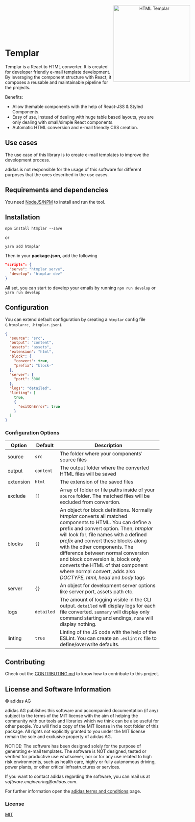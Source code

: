 <p style="width: 100%; padding: 100px; text-align: center;">
  <img src="https://raw.githubusercontent.com/adidas/htmplar/master/.github/images/logo.png" width="250" align="right" alt="HTML Templar"/>
</p>

Templar
==========

Templar is a React to HTML converter. It is created for developer friendly e-mail template development. By leveraging the component structure with React, it composes a reusable and maintainable pipeline for the projects.

Benefits:

* Allow themable components with the help of React-JSS & Styled Components.
* Easy of use, instead of dealing with huge table based layouts, you are only dealing with small/simple React components.
* Automatic HTML conversion and e-mail friendly CSS creation.

## Use cases

The use case of this library is to create e-mail templates to improve the development process.

adidas is not responsible for the usage of this software for different purposes that the ones described in the use cases.

## Requirements and dependencies

You need [NodeJS/NPM](https://nodejs.org/) to install and run the tool.

## Installation

```
npm install htmplar --save
```

or

```
yarn add htmplar
```

Then in your **package.json**, add the following

```json
"scripts": {
  "serve": "htmplar serve",
  "develop": "htmplar dev"
}
```

All set, you can start to develop your emails by running `npm run develop` or `yarn run develop`

## Configuration

You can extend default configuration by creating a `htmplar` config file (`.htmplarrc`, `.htmplar.json`).

```json
{
  "source": "src",
  "output": "content",
  "assets": "assets",
  "extension": "html",
  "block": {
    "convert": true,
    "prefix": "block-"
  },
  "server": {
    "port": 3000
  },
  "logs": "detailed",
  "linting": [
    true,
    {
      "exitOnError": true
    }
  ]
}
```

### Configuration Options

| Option | Default  | Description
| ------ | -------- | ------------
| source | `src`      | The folder where your components' source files
| output | `content`  | The output folder where the converted HTML files will be saved
| extension | `html`  | The extension of the saved files
| exclude | `[]` | Array of folder or file paths inside of your `source` folder. The matched files will be excluded from convertion.
| blocks | `{}` | An object for block definitions. Normally _htmplar_ converts all matched components to HTML. You can define a prefix and convert option. Then, _htmplar_ will look for, file names with a defined _prefix_ and convert these blocks along with the other components. The difference between normal conversion and block conversion is, block only converts the HTML of that component where normal convert, adds also _DOCTYPE_, _html_, _head_ and _body_ tags
| server | `{}` | An object for development server options like server port, assets path etc.
| logs   | `detailed` | The amount of logging visible in the CLI output. `detailed` will display logs for each file converted. `summary` will display only command starting and endings, `none` will display nothing.
| linting| `true` | Linting of the JS code with the help of the ESLint. You can create an `.eslintrc` file to define/overwrite defaults.

## Contributing

Check out the [CONTRIBUTING.md](.github/CONTRIBUTING.md) to know how to contribute to this project.

## License and Software Information

© adidas AG

adidas AG publishes this software and accompanied documentation (if any) subject to the terms of the MIT license with the aim of helping the community with our tools and libraries which we think can be also useful for other people. You will find a copy of the MIT license in the root folder of this package. All rights not explicitly granted to you under the MIT license remain the sole and exclusive property of adidas AG.

NOTICE: The software has been designed solely for the purpose of generating e-mail templates. The software is NOT designed, tested or verified for productive use whatsoever, nor or for any use related to high risk environments, such as health care, highly or fully autonomous driving, power plants, or other critical infrastructures or services.

If you want to contact adidas regarding the software, you can mail us at _software.engineering@adidas.com_.

For further information open the [adidas terms and conditions](https://github.com/adidas/adidas-contribution-guidelines/wiki/Terms-and-conditions) page.

### License

[MIT](LICENSE)
